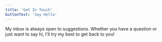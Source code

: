 ```yaml
---
title: 'Get In Touch'
buttonText: 'Say Hello'
---
```


My inbox is always open to suggestions. Whether you have a question or just want to say hi, I'll try my best to get back to you!
